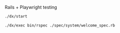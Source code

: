 Rails + Playwright testing

```sh
./dx/start

./dx/exec bin/rspec ./spec/system/welcome_spec.rb
```
